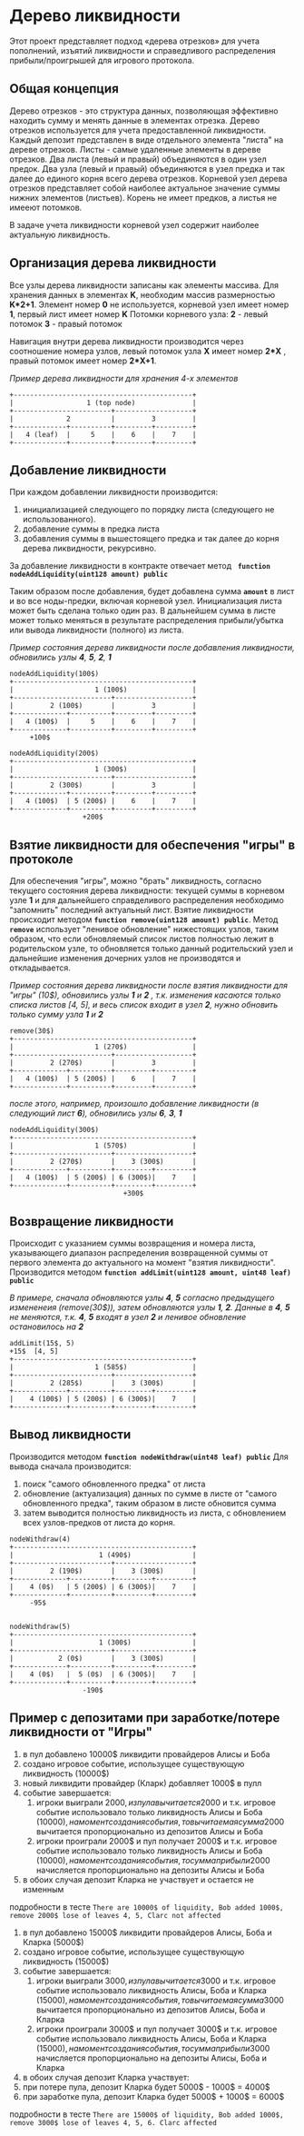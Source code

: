 # Дерево ликвидности

Этот проект представляет подход «дерева отрезков» для учета пополнений, изъятий ликвидности и справедливого распределения прибыли/проигрышей для игрового протокола.

## Общая концепция

Дерево отрезков - это структура данных, позволяющая эффективно находить сумму и менять данные в элементах отрезка.
Дерево отрезков используется для учета предоставленной ликвидности. 
Каждый депозит представлен в виде отдельного элемента "листа" на дереве отрезков. 
Листы - самые удаленные элементы в дереве отрезков. 
Два листа (левый и правый) объединяются в один узел предок. Два узла (левый и правый) объединяются в узел предка и так далее до единого корня всего дерева отрезков.
Корневой узел дерева отрезков представляет собой наиболее актуальное значение суммы нижних элементов (листьев). 
Корень не имеет предков, а листья не имееют потомков.

В задаче учета ликвидности корневой узел содержит наиболее актуальную ликвидность.

## Организация дерева ликвидности
Все узлы дерева ликвидности записаны как элементы массива. 
Для хранения данных в элементах **K**, необходим массив размерностью **K*2+1**. 
Элемент номер **0** не используется, корневой узел имеет номер **1**, первый лист имеет номер **K**
Потомки корневого узла: **2** - левый потомок **3** - правый потомок

Навигация внутри дерева ликвидности производится через соотношение номера узлов, левый потомок узла **X** имеет номер **2*X** , правый потомок имеет номер **2*X+1**.

*Пример дерева ликвидности для хранения 4-х элементов*
```shell
+--------------------------------------------+
|                  1 (top node)              |
+------------------------+-------------------+
|             2          |         3         |
+-------------+----------+---------+---------+
|   4 (leaf)  |     5    |    6    |    7    |
+-------------+----------+---------+---------+
```

## Добавление ликвидности
При каждом добавлении ликвидности производится:
1. инициализацией следующего по порядку листа (следующего не использованного).
2. добавление суммы в предка листа
3. добавления суммы в вышестоящего предка и так далее до корня дерева ликвидности, рекурсивно.
   
За добавление ликвидности в контракте отвечает метод **``` function nodeAddLiquidity(uint128 amount) public```**

Таким образом после добавления, будет добавлена сумма **```amount```** в лист и во все ноды-предки, включая корневой узел.
Инициализация листа может быть сделана только один раз. 
В дальнейшем сумма в листе может только меняться в результате распределения прибыли/убытка или вывода ликвидности (полного) из листа.

*Пример состояния дерева ликвидности после добавления ликвидности, обновились узлы **4**, **5**, **2**, **1***

```shell
nodeAddLiquidity(100$)
+--------------------------------------------+
|                    1 (100$)                |
+------------------------+-------------------+
|         2 (100$)       |         3         |
+-------------+----------+---------+---------+
|   4 (100$)  |     5    |    6    |    7    |
+-------------+----------+---------+---------+
     +100$

nodeAddLiquidity(200$)
+--------------------------------------------+
|                    1 (300$)                |
+------------------------+-------------------+
|         2 (300$)       |         3         |
+-------------+----------+---------+---------+
|   4 (100$)  | 5 (200$) |    6    |    7    |
+-------------+----------+---------+---------+
                  +200$
```

## Взятие ликвидности для обеспечения "игры" в протоколе
Для обеспечения "игры", можно "брать" ликвидность, согласно текущего состояния дерева ликвидности: текущей суммы в корневом узле **1** и для дальнейшего справделивого распределения необходимо "запомнить" последний актуальный лист. 
Взятие ликвидности происходит методом **```function remove(uint128 amount) public```**. 
Метод **```remove```** использует "ленивое обновление" нижестоящих узлов, таким образом, что если обновляемый список листов полностью лежит в родительском узле, то обновляется только данный родительский узел и дальнейшие изменения дочерних узлов не производятся и откладывается.

*Пример состояния дерева ликвидности после взятия ликвидности для "игры" (10$), обновились узлы **1** и **2** , т.к. изменения касаются только списка листов [4, 5], и весь список входит в узел **2**, нужно обновить только сумму узла **1** и **2***

```shell
remove(30$)
+--------------------------------------------+
|                    1 (270$)                |
+------------------------+-------------------+
|         2 (270$)       |         3         |
+-------------+----------+---------+---------+
|   4 (100$)  | 5 (200$) |    6    |    7    |
+-------------+----------+---------+---------+
```

*после этого, например, произошло добавление ликвидности (в следующий лист **6**), обновились узлы **6**, **3**, **1***

```shell
nodeAddLiquidity(300$)
+--------------------------------------------+
|                    1 (570$)                |
+------------------------+-------------------+
|         2 (270$)       |    3 (300$)       |
+-------------+----------+---------+---------+
|   4 (100$)  | 5 (200$) | 6 (300$)|    7    |
+-------------+----------+---------+---------+
                            +300$
```

## Возвращение ликвидности 
Происходит с указанием суммы возвращения и номера листа, указывающего диапазон распределения возвращенной суммы от первого элемента до актуального на момент "взятия ликвидности".
Производится методом **```function addLimit(uint128 amount, uint48 leaf) public```**

*В примере, сначала обновляются узлы **4**, **5** согласно предыдущего измененеия (remove(30$)), затем обновляются узлы **1**, **2**. Данные в **4**, **5** не меняются, т.к. **4**, **5** входят в узел **2** и ленивое обновление остановилось на **2***

```shell
addLimit(15$, 5)
+15$  [4, 5]
+--------------------------------------------+
|                    1 (585$)                |
+------------------------+-------------------+
|         2 (285$)       |    3 (300$)       |
+-------------+----------+---------+---------+
|    4 (100$) | 5 (200$) | 6 (300$)|    7    |
+-------------+----------+---------+---------+
```

## Вывод ликвидности
Производится методом **```function nodeWithdraw(uint48 leaf) public```**
Для вывода сначала производится: 
1. поиск "самого обновленного предка" от листа
2. обновление (актуализация) данных по сумме в листе от "самого обновленного предка", таким образом в листе обновится сумма
3. затем выводится полностью ликвидность из листа, с обновлением всех узлов-предков от листа до корня.

```shell
nodeWithdraw(4) 
+--------------------------------------------+
|                     1 (490$)               |
+------------------------+-------------------+
|         2 (190$)       |    3 (300$)       |
+-------------+----------+---------+---------+
|    4 (0$)   | 5 (200$) | 6 (300$)|    7    |
+-------------+----------+---------+---------+
     -95$


nodeWithdraw(5) 
+--------------------------------------------+
|                     1 (300$)               |
+------------------------+-------------------+
|           2 (0$)       |    3 (300$)       |
+-------------+----------+---------+---------+
|    4 (0$)   |  5 (0$)  | 6 (300$)|    7    |
+-------------+----------+---------+---------+
                  -190$
```

## Пример с депозитами при заработке/потере ликвидности от "Игры"
1. в пул добавлено 10000$ ликвидити провайдеров Алисы и Боба
2. создано игровое событие, использущее существующую ликвидность (10000$)
3. новый ликвидити провайдер (Кларк) добавляет 1000$ в пулл
4. событие завершается: 
   1. игроки выиграли 2000$, из пула вычитается 2000$ и т.к. игровое событие использовало только ликвидность Алисы и Боба (10000$), на момент создания события, то вычитаемая сумма 2000$ вычитается пропорционально из депозитов Алисы и Боба
   2. игроки проиграли 2000$ и пул получает 2000$ и т.к. игровое событие использовало только ликвидность Алисы и Боба (10000$), на момент создания события, то сумма прибыли 2000$ начисляется пропорционально на депозиты Алисы и Боба
5. в обоих случая депозит Кларка не участвует и остается не изменным

подробности в тесте ```There are 10000$ of liquidity, Bob added 1000$, remove 2000$ lose of leaves 4, 5, Clarc not affected```

1. в пул добавлено 15000$ ликвидити провайдеров Алисы, Боба и Кларка (5000$)
2. создано игровое событие, использущее существующую ликвидность (15000$)
3. событие завершается: 
   1. игроки выиграли 3000$, из пула вычитается 3000$ и т.к. игровое событие использовало ликвидность Алисы, Боба и Кларка (15000$), на момент создания события, то вычитаемая сумма 3000$ вычитается пропорционально из депозитов Алисы, Боба и Кларка
   2. игроки проиграли 3000$ и пул получает 3000$ и т.к. игровое событие использовало ликвидность Алисы, Боба и Кларка (15000$), на момент создания события, то сумма прибыли 3000$ начисляется пропорционально на депозиты Алисы, Боба и Кларка
4.  в обоих случая депозит Кларка участвует:
   1. при потере пула, депозит Кларка будет 5000$ - 1000$ = 4000$
   2. при заработке пула, депозит Кларка будет 5000$ + 1000$ = 6000$

подробности в тесте ```There are 15000$ of liquidity, Bob added 1000$, remove 3000$ lose of leaves 4, 5, 6. Clarc affected```